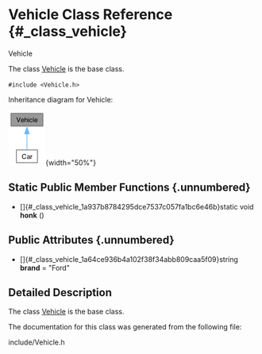 # Vehicle Class Reference {#_class_vehicle}

Vehicle

The class [Vehicle](#_class_vehicle) is the base class.

`#include <Vehicle.h>`

Inheritance diagram for Vehicle:

![image](class_vehicle__inherit__graph.png){width="50%"}

## Static Public Member Functions {.unnumbered}

-   []{#_class_vehicle_1a937b8784295dce7537c057fa1bc6e46b}static void
    **honk** ()

## Public Attributes {.unnumbered}

-   []{#_class_vehicle_1a64ce936b4a102f38f34abb809caa5f09}string
    **brand** = \"Ford\"

## Detailed Description

The class [Vehicle](#_class_vehicle) is the base class.

The documentation for this class was generated from the following file:

include/Vehicle.h
